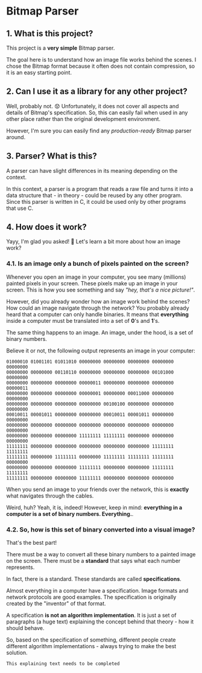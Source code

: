 # Bitmap Parser

## 1. What is this project?
This project is a **very simple** Bitmap parser.

The goal here is to understand how an image file works behind the scenes. I chose the Bitmap format because it often does not contain compression, so it is an easy starting point.

## 2. Can I use it as a library for any other project?
Well, probably not. 😟 Unfortunately, it does not cover all aspects and details of Bitmap's specification. So, this can easily fail when used in any other place rather than the original development environment.

However, I'm sure you can easily find any _production-ready_ Bitmap parser around.

## 3. Parser? What is this?
A parser can have slight differences in its meaning depending on the context.

In this context, a parser is a program that reads a raw file and turns it into a data structure that - in theory - could be reused by any other program. Since this parser is written in C, it could be used only by other programs that use C.

## 4. How does it work?
Yayy, I'm glad you asked! 🌟 Let's learn a bit more about how an image work?

### 4.1. Is an image only a bunch of pixels painted on the screen?
Whenever you open an image in your computer, you see many (millions) painted pixels in your screen. These pixels make up an image in your screen. This is how you see something and say _"hey, that's a nice picture!"_.

However, did you already wonder how an image work behind the scenes? How could an image navigate through the network? You probably already heard that a computer can only handle binaries. It means that **everything** inside a computer must be translated into a set of **0**'s and **1**'s.

The same thing happens to an image. An image, under the hood, is a set of binary numbers.

Believe it or not, the following output represents an image in your computer:

```
01000010 01001101 01011010 00000000 00000000 00000000 00000000 00000000
00000000 00000000 00110110 00000000 00000000 00000000 00101000 00000000
00000000 00000000 00000000 00000011 00000000 00000000 00000000 00000011
00000000 00000000 00000000 00000001 00000000 00011000 00000000 00000000
00000000 00000000 00000000 00000000 00100100 00000000 00000000 00000000
00010011 00001011 00000000 00000000 00010011 00001011 00000000 00000000
00000000 00000000 00000000 00000000 00000000 00000000 00000000 00000000
00000000 00000000 00000000 11111111 11111111 00000000 00000000 00000000
11111111 00000000 00000000 00000000 00000000 00000000 11111111 11111111
11111111 00000000 11111111 00000000 11111111 11111111 11111111 00000000
00000000 00000000 00000000 11111111 00000000 00000000 11111111 11111111
11111111 00000000 00000000 11111111 00000000 00000000 00000000
```

When you send an image to your friends over the network, this is **exactly** what navigates through the cables.

Weird, huh? Yeah, it is, indeed! However, keep in mind: **everything in a computer is a set of binary numbers. Everything.**.

### 4.2. So, how is this set of binary converted into a visual image?
That's the best part!

There must be a way to convert all these binary numbers to a painted image on the screen. There must be a **standard** that says what each number represents.

In fact, there is a standard. These standards are called **specifications**.

Almost everything in a computer have a specification. Image formats and network protocols are good examples. The specification is originally created by the "inventor" of that format.

A specification **is not an algorithm implementation**. It is just a set of paragraphs (a huge text) explaining the concept behind that theory - how it should behave.

So, based on the specification of something, different people create different algorithm implementations - always trying to make the best solution.

```
This explaining text needs to be completed
```
